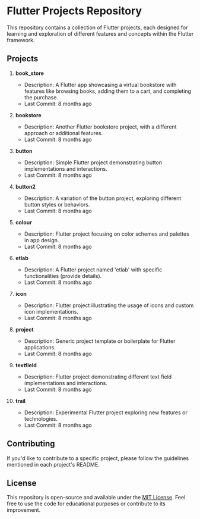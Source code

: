 # Flutter Projects Repository

This repository contains a collection of Flutter projects, each designed for learning and exploration of different features and concepts within the Flutter framework.

## Projects

1. **book_store**
   - Description: A Flutter app showcasing a virtual bookstore with features like browsing books, adding them to a cart, and completing the purchase.
   - Last Commit: 8 months ago

2. **bookstore**
   - Description: Another Flutter bookstore project, with a different approach or additional features.
   - Last Commit: 8 months ago

3. **button**
   - Description: Simple Flutter project demonstrating button implementations and interactions.
   - Last Commit: 8 months ago

4. **button2**
   - Description: A variation of the button project, exploring different button styles or behaviors.
   - Last Commit: 8 months ago

6. **colour**
   - Description: Flutter project focusing on color schemes and palettes in app design.
   - Last Commit: 8 months ago

7. **etlab**
   - Description: A Flutter project named 'etlab' with specific functionalities (provide details).
   - Last Commit: 8 months ago

8. **icon**
   - Description: Flutter project illustrating the usage of icons and custom icon implementations.
   - Last Commit: 8 months ago

9. **project**
   - Description: Generic project template or boilerplate for Flutter applications.
   - Last Commit: 8 months ago

11. **textfield**
    - Description: Flutter project demonstrating different text field implementations and interactions.
    - Last Commit: 8 months ago

12. **trail**
    - Description: Experimental Flutter project exploring new features or technologies.
    - Last Commit: 8 months ago



## Contributing

If you'd like to contribute to a specific project, please follow the guidelines mentioned in each project's README.

## License

This repository is open-source and available under the [MIT License](LICENSE). Feel free to use the code for educational purposes or contribute to its improvement.


